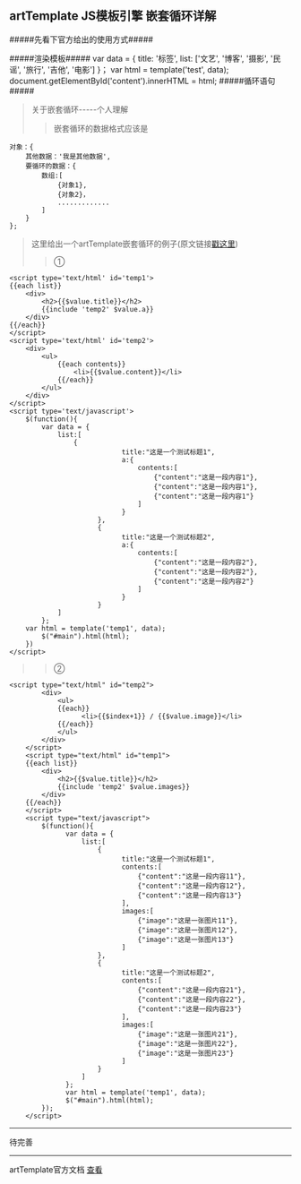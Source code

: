 artTemplate JS模板引擎 嵌套循环详解
----------------------------------------
#####先看下官方给出的使用方式#####

#####渲染模板#####
	var data = {
		title: '标签',
		list: ['文艺', '博客', '摄影', '民谣', '旅行', '吉他', '电影']
	}；
	var html = template('test', data);
	document.getElementById('content').innerHTML = html;
#####循环语句#####
	<script id='test' type='text/html'>
		<h1>{{title}}</h1>
		<ul>
			{each list as value i}
				<li>索引{{i+1}}：{{value}}</li>
			{{/each}}
		</ul>
	</script>

>关于嵌套循环-----个人理解
>>嵌套循环的数据格式应该是 
>>
	对象：{
		其他数据：'我是其他数据',
		要循环的数据：{
			数组:[
				{对象1},
				{对象2}，
				.............
			]
		}
	};

>这里给出一个artTemplate嵌套循环的例子(原文链接[戳这里](http://www.daxueit.com/article/8664.html "artTemplate子模板include"))
>>①
>>
	<script type='text/html' id='temp1'>
	{{each list}}
		<div>
			<h2>{{$value.title}}</h2>
			{{include 'temp2' $value.a}}
		</div>
	{{/each}}
	</script>
	<script type='text/html' id='temp2'>
		<div>
			<ul>
				{{each contents}}
					<li>{{$value.content}}</li>
				{{/each}}
			</ul>	
		</div>
	</script>
	<script type='text/javascript'>
		$(function(){
			var data = {
				list:[
					{
		                        title:"这是一个测试标题1",
		                        a:{
		                            contents:[
		                                {"content":"这是一段内容1"},
		                                {"content":"这是一段内容1"},
		                                {"content":"这是一段内容1"}
		                            ]
		                        }
		                  },
		                  {
		                        title:"这是一个测试标题2",
		                        a:{
		                            contents:[
		                                {"content":"这是一段内容2"},
		                                {"content":"这是一段内容2"},
		                                {"content":"这是一段内容2"}
		                            ]
		                        }
		                  }
				]
			};
		var html = template('temp1', data);
          	$("#main").html(html);
		})
	</script>

>>②
>>
	<script type="text/html" id="temp2">
            <div>
                <ul>
                {{each}}
                      <li>{{$index+1}} / {{$value.image}}</li>
                {{/each}}               
                </ul>
            </div>
        </script>   
        <script type="text/html" id="temp1">
        {{each list}}
            <div>
                <h2>{{$value.title}}</h2>
                {{include 'temp2' $value.images}}
            </div>
        {{/each}}
        </script>
        <script type="text/javascript">
            $(function(){
                  var data = {
                      list:[
                          {
                                title:"这是一个测试标题1",
                                contents:[
                                    {"content":"这是一段内容11"},
                                    {"content":"这是一段内容12"},
                                    {"content":"这是一段内容13"}
                                ],
                                images:[
                                    {"image":"这是一张图片11"},
                                    {"image":"这是一张图片12"},
                                    {"image":"这是一张图片13"}
                                ]
                          },
                          {
                                title:"这是一个测试标题2",
                                contents:[
                                    {"content":"这是一段内容21"},
                                    {"content":"这是一段内容22"},
                                    {"content":"这是一段内容23"}
                                ],
                                images:[
                                    {"image":"这是一张图片21"},
                                    {"image":"这是一张图片22"},
                                    {"image":"这是一张图片23"}
                                ]
                          }
                      ]
                  };
                  var html = template('temp1', data);
                  $("#main").html(html);
            });
        </script>	
	
***	
待完善
***

artTemplate官方文档   [查看](https://github.com/aui/artTemplate "性能卓越的 js 模板引擎")